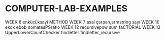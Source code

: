 # COMPUTER-LAB-EXAMPLES
WEEK 8
enkücüksayi METHOD
WEEK 7
asal çarpan,armstring sayı
WEEK 10 
ekok  ebob domatesPSratio
WEEK 12 
recursivepow sum faCTORİAL 
WEEK 13
UpperLowerCountChecker  findletter  findletter_recursive
